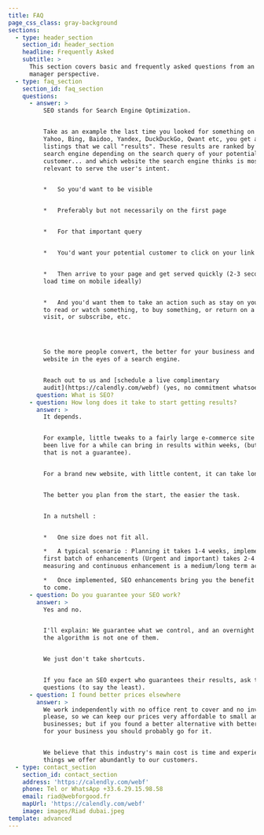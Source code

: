 ```yaml
---
title: FAQ
page_css_class: gray-background
sections:
  - type: header_section
    section_id: header_section
    headline: Frequently Asked
    subtitle: >
      This section covers basic and frequently asked questions from an SME
      manager perspective.
  - type: faq_section
    section_id: faq_section
    questions:
      - answer: >
          SEO stands for Search Engine Optimization.


          Take as an example the last time you looked for something on Google,
          Yahoo, Bing, Baidoo, Yandex, DuckDuckGo, Qwant etc, you get a list of
          listings that we call "results". These results are ranked by the
          search engine depending on the search query of your potential
          customer... and which website the search engine thinks is most
          relevant to serve the user's intent.


          *   So you'd want to be visible


          *   Preferably but not necessarily on the first page


          *   For that important query


          *   You'd want your potential customer to click on your link


          *   Then arrive to your page and get served quickly (2-3 seconds page
          load time on mobile ideally)


          *   And you'd want them to take an action such as stay on your website
          to read or watch something, to buy something, or return on a next
          visit, or subscribe, etc.




          So the more people convert, the better for your business and your
          website in the eyes of a search engine.


          Reach out to us and [schedule a live complimentary
          audit](https://calendly.com/webf) (yes, no commitment whatsoever).
        question: What is SEO?
      - question: How long does it take to start getting results?
        answer: >
          It depends.


          For example, little tweaks to a fairly large e-commerce site that has
          been live for a while can bring in results within weeks, (but even
          that is not a guarantee).


          For a brand new website, with little content, it can take longer.


          The better you plan from the start, the easier the task.


          In a nutshell :


          *   One size does not fit all.

          *   A typical scenario : Planning it takes 1-4 weeks, implementing the
          first batch of enhancements (Urgent and important) takes 2-4 weeks,
          measuring and continuous enhancement is a medium/long term activity.

          *   Once implemented, SEO enhancements bring you the benefit for years
          to come.
      - question: Do you guarantee your SEO work?
        answer: >
          Yes and no.


          I'll explain: We guarantee what we control, and an overnight change of
          the algorithm is not one of them.


          We just don't take shortcuts. 


          If you face an SEO expert who guarantees their results, ask them more
          questions (to say the least).
      - question: I found better prices elsewhere
        answer: >
          We work independently with no office rent to cover and no investors to
          please, so we can keep our prices very affordable to small and medium
          businesses; but if you found a better alternative with better prices
          for your business you should probably go for it.  


          We believe that this industry's main cost is time and experience. Two
          things we offer abundantly to our customers.
  - type: contact_section
    section_id: contact_section
    address: 'https://calendly.com/webf'
    phone: Tel or WhatsApp +33.6.29.15.98.58
    email: riad@webforgood.fr
    mapUrl: 'https://calendly.com/webf'
    image: images/Riad dubai.jpeg
template: advanced
---
```


